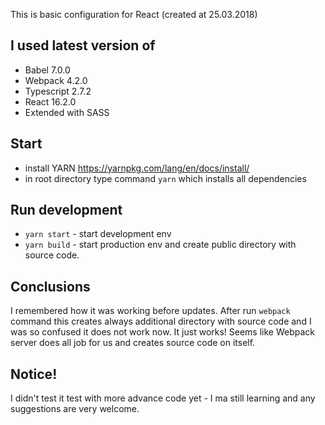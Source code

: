 This is basic configuration for React (created at 25.03.2018)

## I used latest version of

- Babel 7.0.0
- Webpack 4.2.0
- Typescript 2.7.2
- React 16.2.0
- Extended with SASS

## Start

- install YARN https://yarnpkg.com/lang/en/docs/install/
- in root directory type command `yarn` which installs all dependencies

## Run development

- `yarn start` - start development env
- `yarn build` - start production env and create public directory with source code.

## Conclusions

I remembered how it was working before updates. After run `webpack` command this creates always additional directory with source code and I was so confused it does not work now.
It just works! Seems like Webpack server does all job for us and creates source code on itself.

## Notice!

I didn't test it test with more advance code yet - I ma still learning and any suggestions are very welcome.
